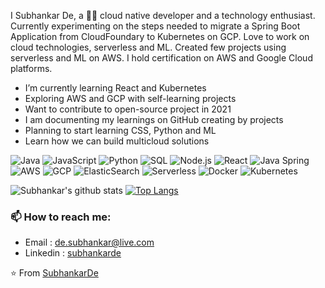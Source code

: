 I Subhankar De, a 👨‍💻 cloud native developer and a technology enthusiast. Currently experimenting on the steps needed to migrate a Spring Boot Application from CloudFoundary to Kubernetes on GCP. Love to work on cloud technologies, serverless and ML. Created few projects using serverless and ML on AWS. I hold certification on AWS and Google Cloud platforms.

- I’m currently learning React and Kubernetes
- Exploring AWS and GCP with self-learning projects
- Want to contribute to open-source project in 2021
- I am documenting my learnings on GitHub creating by projects
- Planning to start learning CSS, Python and ML
- Learn how we can build multicloud solutions

![Java](https://img.shields.io/badge/-Java-000000?style=flat&logo=Java)
![JavaScript](https://img.shields.io/badge/-JavaScript-000000?style=flat&logo=javascript)
![Python](https://img.shields.io/badge/-Python-000000?style=flat&logo=python)
![SQL](https://img.shields.io/badge/-SQL-000000?style=flat&logo=MySQL)
![Node.js](https://img.shields.io/badge/-Node.js-000000?style=flat&logo=node.js&logoColor=339933)
![React](https://img.shields.io/badge/-React-000000?style=flat&logo=React)
![Java Spring](https://img.shields.io/badge/-Spring-000000?style=flat&logo=spring)
![AWS](https://img.shields.io/badge/-AWS-000000?style=flat&logo=amazon-aws)
![GCP](https://img.shields.io/badge/-GCP-000000?style=flat&logo=google-cloud)
![ElasticSearch](https://img.shields.io/badge/-ElasticSearch-000000?style=flat&logo=elasticsearch)
![Serverless](https://img.shields.io/badge/-serverless-000000?style=flat&logo=serverless)
![Docker](https://img.shields.io/badge/-docker-000000?style=flat&logo=docker)
![Kubernetes](https://img.shields.io/badge/-kubernetes-000000?style=flat&logo=kubernetes)

![Subhankar's github stats](https://github-readme-stats.vercel.app/api?username=subhankarde&show_icons=true&count_private=true&hide=stars&include_all_commits=true&theme=buefy)
[![Top Langs](https://github-readme-stats.vercel.app/api/top-langs/?username=subhankarde&layout=compact)](https://github.com/subhankarde/github-readme-stats)

### 📫 How to reach me:

- Email : de.subhankar@live.com
- Linkedin : [subhankarde](https://www.linkedin.com/in/subhankar-de-87a6328)

⭐️ From [SubhankarDe](https://github.com/subhankarde)
